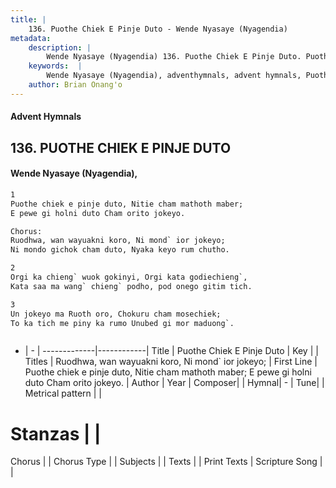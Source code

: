 ```yaml
---
title: |
    136. Puothe Chiek E Pinje Duto - Wende Nyasaye (Nyagendia)
metadata:
    description: |
        Wende Nyasaye (Nyagendia) 136. Puothe Chiek E Pinje Duto. Puothe chiek e pinje duto, Nitie cham mathoth maber; E pewe gi holni duto Cham orito jokeyo.  Chorus: Ruodhwa, wan wayuakni koro, Ni mond` ior jokeyo; Ni mondo gichok cham duto, Nyaka keyo rum chutho.  
    keywords:  |
        Wende Nyasaye (Nyagendia), adventhymnals, advent hymnals, Puothe Chiek E Pinje Duto, Puothe chiek e pinje duto, Nitie cham mathoth maber; E pewe gi holni duto Cham orito jokeyo.. Ruodhwa, wan wayuakni koro, Ni mond` ior jokeyo;
    author: Brian Onang'o
---
```


#### Advent Hymnals
## 136. PUOTHE CHIEK E PINJE DUTO
####  Wende Nyasaye (Nyagendia),

```txt
1
Puothe chiek e pinje duto, Nitie cham mathoth maber;
E pewe gi holni duto Cham orito jokeyo.

Chorus:
Ruodhwa, wan wayuakni koro, Ni mond` ior jokeyo;
Ni mondo gichok cham duto, Nyaka keyo rum chutho.

2
Orgi ka chieng` wuok gokinyi, Orgi kata godiechieng`,
Kata saa ma wang` chieng` podho, pod onego gitim tich.

3
Un jokeyo ma Ruoth oro, Chokuru cham mosechiek;
To ka tich me piny ka rumo Unubed gi mor maduong`.



```

- |   -  |
-------------|------------|
Title | Puothe Chiek E Pinje Duto |
Key |  |
Titles | Ruodhwa, wan wayuakni koro, Ni mond` ior jokeyo; |
First Line | Puothe chiek e pinje duto, Nitie cham mathoth maber; E pewe gi holni duto Cham orito jokeyo. |
Author | 
Year | 
Composer| |
Hymnal|  - |
Tune|  |
Metrical pattern | |
# Stanzas |  |
Chorus |  |
Chorus Type |  |
Subjects | |
Texts |  |
Print Texts | 
Scripture Song |  |
    
